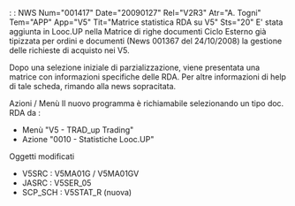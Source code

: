  :  : NWS Num="001417" Date="20090127" Rel="V2R3" Atr="A. Togni" Tem="APP" App="V5" Tit="Matrice statistica RDA su V5" Sts="20"
E' stata aggiunta in Looc.UP nella Matrice di righe documenti Ciclo Esterno già tipizzata per ordini
 e documenti (News 001367 del 24/10/2008) la gestione delle richieste di acquisto nei V5.

Dopo una selezione iniziale di parzializzazione, viene presentata una matrice con informazioni specifiche delle RDA.
Per altre informazioni di help di tale scheda, rimando alla news sopracitata.

Azioni / Menù
Il nuovo programma è richiamabile selezionando un tipo doc. RDA da : 
- Menù   "V5   - TRAD_up Trading"
- Azione "0010 - Statistiche Looc.UP"

Oggetti modificati
- V5SRC    :  V5MA01G  / V5MA01GV
- JASRC    :  V5SER_05
- SCP_SCH  :  V5STAT_R (nuova)

